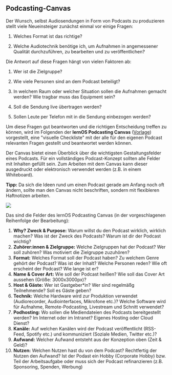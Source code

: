 ## Podcasting-Canvas

Der Wunsch, selbst Audiosendungen in Form von Podcasts zu produzieren stellt viele Neueinsteiger zunächst einmal vor einige Fragen:

1. Welches Format ist das richtige?

2. Welche Audiotechnik benötige ich, um Aufnahmen in angemessener Qualität durchzuführen, zu bearbeiten und zu veröffentlichen?

Die Antwort auf diese Fragen hängt von vielen Faktoren ab:

1. Wer ist die Zielgruppe?

2. Wie viele Personen sind an dem Podcast beteiligt?

3. In welchem Raum oder welcher Situation sollen die Aufnahmen gemacht werden? Wie tragbar muss das Equipment sein?

4. Soll die Sendung live übertragen werden?

5. Sollen Leute per Telefon mit in die Sendung einbezogen werden?

Um diese Fragen gut beantworten und die richtigen Entscheidung treffen zu können, wird im Folgenden der **lernOS Podcasting Canvas** ([Vorlage](./images/lernOS-Podcasting-Canvas.png)) vorgestellt, eine "visuelle Checkliste" mit der alle für den eigenen Podcast relevanten Fragen gestellt und beantwortet werden können.

Der Canvas bietet einen Überblick über die wichtigsten Gestaltungsfelder eines Podcasts. Für ein vollständiges Podcast-Konzept sollten alle Felder mit Inhalten gefüllt sein. Zum Arbeiten mit dem Canvas kann dieser ausgedruckt oder elektronisch verwendet werden (z.B. in einem Whiteboard).

**Tipp:** Da sich die Ideen rund um einen Podcast gerade am Anfang noch oft ändern, sollte man den Canvas nicht beschriften, sondern mit flexibleren Haftnotizen arbeiten. 

![](./images/lernOS-Podcasting-Canvas.png)

Das sind die Felder des lernOS Podcasting Canvas (in der vorgeschlagenen Reihenfolge der Bearbeitung):

1. **Why? Zweck & Purpose:** Warum willst du den Podcast wirklich, wirklich machen? Was ist der Zweck des Podcasts? Warum ist dir der Podcast wichtig?
2. **Zuhörer:innen & Zielgruppe:** Welche Zielgruppen hat der Podcast? Wer soll zuhören? Was motiviert die Zielgruppe zuzuhören?
3. **Format:** Welches Format soll der Podcast haben? Zu welchem Genre gehört der Podcast? Was ist der Inhalt? Welche Personen reden? Wie oft erscheint der Podcast? Wie lange ist er?
4. **Name & Cover Art:** Wie soll der Podcast heißen? Wie soll das Cover Art aussehen (Größe: 3000x3000px)?
5. **Host & Gäste:** Wer ist Gastgeber*in? Wer sind regelmäßg Teilnehmende? Soll es Gäste geben?
6. **Technik:** Welche Hardware wird zur Produktion verwendet (Audiorecorder, Audiointerfaces, Mikrofone etc.)? Welche Software wird für Aufnahme, Remote-Podcasting, Livestream und Schnitt verwendet?
7. **Podhosting:** Wo sollen die Mediendateien des Podcasts bereitgestellt werden? Im Internet oder im Intranet? Eigenes Hosting oder Cloud Dienst?
8. **Kanäle:** Auf welchen Kanälen wird der Podcast veröffentlicht (RSS-Feed, Spotify etc.) und kommuniziert (Soziale Medien, Twitter etc.)?
9. **Aufwand:** Welcher Aufwand entsteht aus der Konzeption oben (Zeit & Geld)?
10. **Nutzen:** Welchen Nutzen hast du von dem Podcast? Rechtfertig der Nutzen den Aufwand? Ist der Podast ein Hobby (Corporate Hobby) bzw. Teil der Arbeitsaufgabe oder muss sich der Podcast refinanzieren (z.B. Sponsoring, Spenden, Werbung)